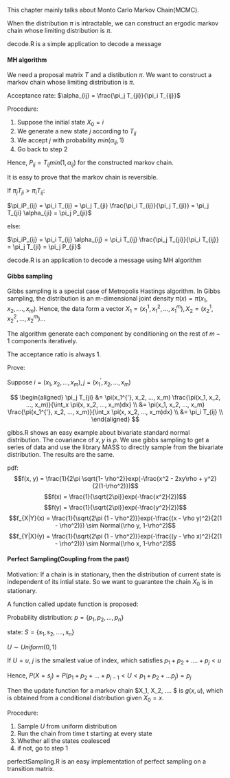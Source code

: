 This chapter mainly talks about Monto Carlo Markov Chain(MCMC).

When the distribution $\pi$ is intractable, we can construct an ergodic markov chain whose limiting distribution is $\pi$. 

decode.R is a simple application to decode a message

#### MH algorithm

We need a proposal matrix $T$ and a distibution $\pi$. We want to construct a markov chain whose limiting distribution is $\pi$. 

Acceptance rate: $\alpha_{ij} = \frac{\pi_j T_{ji}}{\pi_i T_{ij}}$

Procedure:

1. Suppose the initial state $X_0 = i$
2. We generate a new state $j$ according to $T_{ij}$
3. We accept $j$ with probability $min(\alpha_{ij}, 1)$
4. Go back to step 2

Hence, $P_{ij} = T_{ij}min(1, \alpha_{ij})$ for the constructed markov chain. 

It is easy to prove that the markov chain is reversible. 

If $\pi_{j}T_{ji} > \pi_{i}T_{ij}$:

$\pi_iP_{ij} = \pi_i T_{ij} = \pi_j T_{ji} \frac{\pi_i T_{ij}}{\pi_j T_{ji}} = \pi_j T_{ji} \alpha_{ji} = \pi_j P_{ji}$

else:

$\pi_iP_{ij} = \pi_i T_{ij} \alpha_{ij} = \pi_i T_{ij} \frac{\pi_j T_{ji}}{\pi_i T_{ij}} = \pi_j T_{ji}  = \pi_j P_{ji}$

decode.R is an application to decode a message using MH algorithm

####  Gibbs sampling
Gibbs sampling is a special case of Metropolis Hastings algorithm. In Gibbs sampling, the distribution is an m-dimensional joint density $\pi(x) = \pi(x_1, x_2, ...., x_m)$. Hence, the data form a vector $X_1 = (x_1^1, x_1^2, ..., x_1^m), X_2 = (x_2^1, x_2^2, ..., x_2^m)...$

The algorithm generate each component by conditioning on the rest of $m-1$ components iteratively. 

The acceptance ratio is always 1.

Prove:

Suppose $i = (x_1, x_2, ..., x_m), j = (x_1^{'}, x_2, ..., x_m)$

$$
\begin{aligned}
\pi_j T_{ji} &= \pi(x_1^{'}, x_2, ..., x_m) \frac{\pi(x_1, x_2, ..., x_m)}{\int_x \pi(x, x_2, ..., x_m)dx} \\
&= \pi(x_1, x_2, ..., x_m) \frac{\pi(x_1^{'}, x_2, ..., x_m)}{\int_x \pi(x, x_2, ..., x_m)dx} \\
&= \pi_i T_{ij} \\
\end{aligned}
$$

gibbs.R shows an easy example about bivariate standard  normal distribution. The covariance of $x, y$ is $\rho$. We use gibbs sampling to get a series of data and use the library MASS to directly sample from the bivariate distribution. The results are the same. 

pdf: 
$$f(x, y) = \frac{1}{2\pi \sqrt{1- \rho^2}}exp(-\frac{x^2 - 2xy\rho + y^2}{2(1-\rho^2)})$$
$$f(x) = \frac{1}{\sqrt{2\pi}}exp(-\frac{x^2}{2})$$
$$f(y) = \frac{1}{\sqrt{2\pi}}exp(-\frac{y^2}{2})$$
$$f_{X|Y}(x) = \frac{1}{\sqrt{2\pi (1 - \rho^2)}}exp(-\frac{(x - \rho y)^2}{2(1 - \rho^2)}) \sim Normal(\rho y, 1-\rho^2)$$
$$f_{Y|X}(y) = \frac{1}{\sqrt{2\pi (1 - \rho^2)}}exp(-\frac{(y - \rho x)^2}{2(1 - \rho^2)}) \sim Normal(\rho x, 1-\rho^2)$$



#### Perfect Sampling(Coupling from the past)
Motivation: If a chain is in stationary, then the distribution of current state is independent of its intial state. So we want to guarantee the chain $X_0$ is in stationary. 

A function called update function is proposed:

Probability distribution: $p = \{p_1, p_2, ..., p_n\}$

state: $S = \{s_1, s_2, ...., s_n\}$

$U \sim Uniform(0, 1)$

If $U = u$,  $j$ is the smallest value of index, which satisfies $p_1 + p_2 + .... + p_j < u$

Hence, $P(X = s_j) = P(p_1 + p_2 + ... + p_{j - 1}< U < p_1 + p_2 + ... p_j) = p_j$

Then the update function for a markov chain $X_1, X_2, .... $ is $g(x, u)$, which is obtained from a conditional distribution given $X_0 = x$. 

Procedure:
1. Sample $U$ from uniform distribution
2. Run the chain from time t starting at every state 
3. Whether all the states coalesced 
4. if not, go to step 1

perfectSampling.R is an easy implementation of perfect sampling on a transition matrix. 
